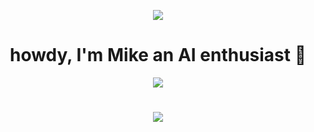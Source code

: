 <p align="center">
  <img src="https://github.com/MichaelTheChef/MichaelTheChef/assets/85833344/0ff44d2e-9ea5-440d-83ed-c3b5a92590d1" />
</p>

<h1 align="center">
  howdy, I'm Mike an AI enthusiast 👋
</h1> 
<p align="center">
  <img src="https://github-readme-streak-stats.herokuapp.com/?user=drkostas&theme=gotham"/>
</p>
<h1></h1>
<p align="center">
  <img src="https://skillicons.dev/icons?i=java,ts,py,rust,c,docker,git,github,githubactions,gitlab,gradle,kubernetes,linux"/>
</p>
